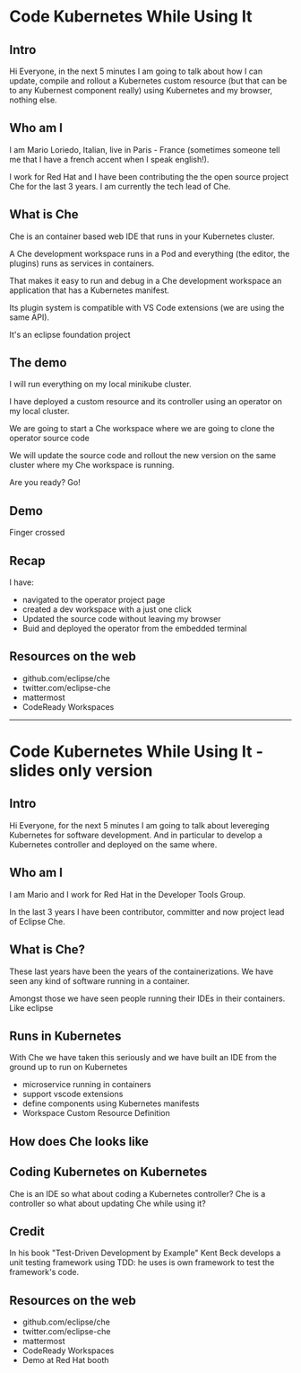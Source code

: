 # Code Kubernetes While Using It

## Intro

Hi Everyone, in the next 5 minutes I am going to talk about how I can update, compile and rollout a Kubernetes custom resource (but that can be to any Kubernest component really) using Kubernetes and my browser, nothing else.

## Who am I

I am Mario Loriedo, Italian, live in Paris - France (sometimes someone tell me that I have a french accent when I speak english!).

I work for Red Hat and I have been contributing the the open source project Che for the last 3 years. I am currently the tech lead of Che.

## What is Che

Che is an container based web IDE that runs in your Kubernetes cluster.

A Che development workspace runs in a Pod and everything (the editor, the plugins) runs as services in containers.

That makes it easy to run and debug in a Che development workspace an application that has a Kubernetes manifest.

Its plugin system is compatible with VS Code extensions (we are using the same API).

It's an eclipse foundation project

## The demo

I will run everything on my local minikube cluster.

I have deployed a custom resource and its controller using an operator on my local cluster.

We are going to start a Che workspace where we are going to clone the operator source code

We will update the source code and rollout the new version on the same cluster where my Che workspace is running.

Are you ready? Go!

## Demo

Finger crossed

## Recap

I have:
- navigated to the operator project page
- created a dev workspace with a just one click
- Updated the source code without leaving my browser
- Buid and deployed the operator from the embedded terminal

## Resources on the web

- github.com/eclipse/che
- twitter.com/eclipse-che
- mattermost
- CodeReady Workspaces

---

# Code Kubernetes While Using It - slides only version

## Intro

Hi Everyone, for the next 5 minutes I am going to talk about levereging Kubernetes for software development. And in particular to develop a Kubernetes controller and deployed on the same where.

## Who am I

I am Mario and I work for Red Hat in the Developer Tools Group.

In the last 3 years I have been contributor, committer and now project lead of Eclipse Che.

## What is Che?

These last years have been the years of the containerizations. We have seen any kind of software running in a container.

Amongst those we have seen people running their IDEs in their containers. Like eclipse

## Runs in Kubernetes

With Che we have taken this seriously and we have built an IDE from the ground up to run on Kubernetes
- microservice running in containers
- support vscode extensions
- define components using Kubernetes manifests
- Workspace Custom Resource Definition

## How does Che looks like

<Animated Gif>

## Coding Kubernetes on Kubernetes

Che is an IDE so what about coding a Kubernetes controller?
Che is a controller so what about updating Che while using it?

## Credit

In his book "Test-Driven Development by Example" Kent Beck develops a unit testing framework using TDD: he uses is own framework to test the framework's code.

## Resources on the web

- github.com/eclipse/che
- twitter.com/eclipse-che
- mattermost
- CodeReady Workspaces
- Demo at Red Hat booth
